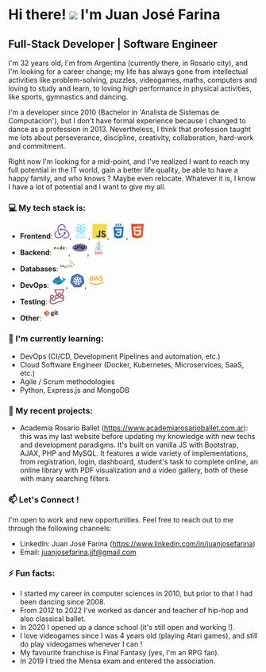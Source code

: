 # Hi there! <img src="https://media.giphy.com/media/hvRJCLFzcasrR4ia7z/giphy.gif" width="40"> I'm Juan José Farina

## Full-Stack Developer | Software Engineer

I'm 32 years old, I'm from Argentina (currently there, in Rosario city), and I'm looking for a career change; my life has always gone from intellectual activities like problem-solving, puzzles, videogames, maths, computers and loving to study and learn, to loving high performance in physical activities, like sports, gymnastics and dancing.

I'm a developer since 2010 (Bachelor in 'Analista de Sistemas de Computación'), but I don't have formal experience because I changed to dance as a profession in 2013. Nevertheless, I think that profession taught me lots about perseverance, discipline, creativity, collaboration, hard-work and commitment.

Right now I'm looking for a mid-point, and I've realized I want to reach my full potential in the IT world, gain a better life quality, be able to have a happy family, and who knows ? Maybe even relocate. Whatever it is, I know I have a lot of potential and I want to give my all.

### 💻 My tech stack is:

- **Frontend**: <img src="https://github.com/devicons/devicon/blob/master/icons/redux/redux-original.svg" title="Redux" alt="Redux " width="30" height="30"/>, <img src="https://github.com/devicons/devicon/blob/master/icons/react/react-original-wordmark.svg" title="React" alt="React" width="30" height="30"/>, <img src="https://github.com/devicons/devicon/blob/master/icons/javascript/javascript-original.svg" title="JavaScript" alt="JavaScript" width="30" height="30"/>, <img src="https://github.com/devicons/devicon/blob/master/icons/css3/css3-plain-wordmark.svg"  title="CSS3" alt="CSS" width="30" height="30"/>, <img src="https://github.com/devicons/devicon/blob/master/icons/html5/html5-original.svg" title="HTML5" alt="HTML" width="30" height="30"/>
- **Backend**: <img src="https://github.com/devicons/devicon/blob/master/icons/nodejs/nodejs-original-wordmark.svg" title="NodeJS" alt="NodeJS" width="30" height="30"/>, <img src="https://github.com/devicons/devicon/blob/master/icons/php/php-original.svg" alt="Php" title="Php" width="30" height="30"/>, <img src="https://github.com/devicons/devicon/blob/master/icons/java/java-original-wordmark.svg" title="Java" alt="Java" width="30" height="30"/>
- **Databases**: <img src="https://github.com/devicons/devicon/blob/master/icons/mysql/mysql-original-wordmark.svg" title="MySQL"  alt="MySQL" width="30" height="30"/>
- **DevOps**: <img src="https://github.com/devicons/devicon/blob/master/icons/docker/docker-original.svg" title="Docker" alt="Docker " width="30" height="30"/>, <img src="https://github.com/devicons/devicon/blob/master/icons/kubernetes/kubernetes-plain.svg" title="Kubernetes" alt="Kubernetes" width="30" height="30"/>, <img src="https://github.com/devicons/devicon/blob/master/icons/amazonwebservices/amazonwebservices-plain-wordmark.svg" title="AWS" alt="AWS" width="30" height="30"/>
- **Testing**: <img src="https://github.com/devicons/devicon/blob/master/icons/jest/jest-plain.svg" title="Jest" alt="Jest" width="30" height="30"/>
- **Other**: <img src="https://github.com/devicons/devicon/blob/master/icons/git/git-original-wordmark.svg" title="Git" alt="Git" width="30" height="30"/>

### 🌱 I'm currently learning:

- DevOps (CI/CD, Development Pipelines and automation, etc.)
- Cloud Software Engineer (Docker, Kubernetes, Microservices, SaaS, etc.)
- Agile / Scrum methodologies
- Python, Express.js and MongoDB

### 🚀 My recent projects:

- Academia Rosario Ballet (https://www.academiarosarioballet.com.ar): this was my last website before updating my knowledge with new techs and development paradigms. It's built on vanilla JS with Bootstrap, AJAX, PHP and MySQL. It features a wide variety of implementations, from registration, login, dashboard, student's task to complete online, an online library with PDF visualization and a video gallery, both of these with many searching filters.

### 📫 Let's Connect !

I'm open to work and new opportunities. Feel free to reach out to me through the following channels:

- LinkedIn: Juan José Farina (https://www.linkedin.com/in/juanjosefarina)
- Email: juanjosefarina.jjf@gmail.com

### ⚡ Fun facts:

- I started my career in computer sciences in 2010, but prior to that I had been dancing since 2008.
- From 2012 to 2022 I've worked as dancer and teacher of hip-hop and also classical ballet.
- In 2020 I opened up a dance school (it's still open and working !).
- I love videogames since I was 4 years old (playing Atari games), and still do play videogames whenever I can !
- My favourite franchise is Final Fantasy (yes, I'm an RPG fan).
- In 2019 I tried the Mensa exam and entered the association.
